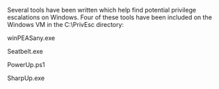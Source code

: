 
Several tools have been written which help find potential privilege escalations on Windows. Four of these tools have been included on the Windows VM in the C:\PrivEsc directory:

winPEASany.exe

Seatbelt.exe

PowerUp.ps1

SharpUp.exe